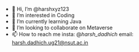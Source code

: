 - 👋 Hi, I’m @harshxyz123
- 👀 I’m interested in Coding
- 🌱 I’m currently learning Java
- 💞️ I’m looking to collaborate on Metaverse
- 📫 How to reach me 
    insta: @_harsh_dadhich_
    email: harsh.dadhich.ug21@nsut.ac.in

<!---
harshxyz123/harshxyz123 is a ✨ special ✨ repository because its `README.md` (this file) appears on your GitHub profile.
You can click the Preview link to take a look at your changes.
--->
